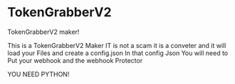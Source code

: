 # TokenGrabberV2
TokenGrabberV2 maker!

This is a TokenGrabberV2 Maker IT is not a scam it is a conveter and it will load your Files and create a config.json
In that config Json You will need to Put your webhook and the webhook Protector


YOU NEED PYTHON!

